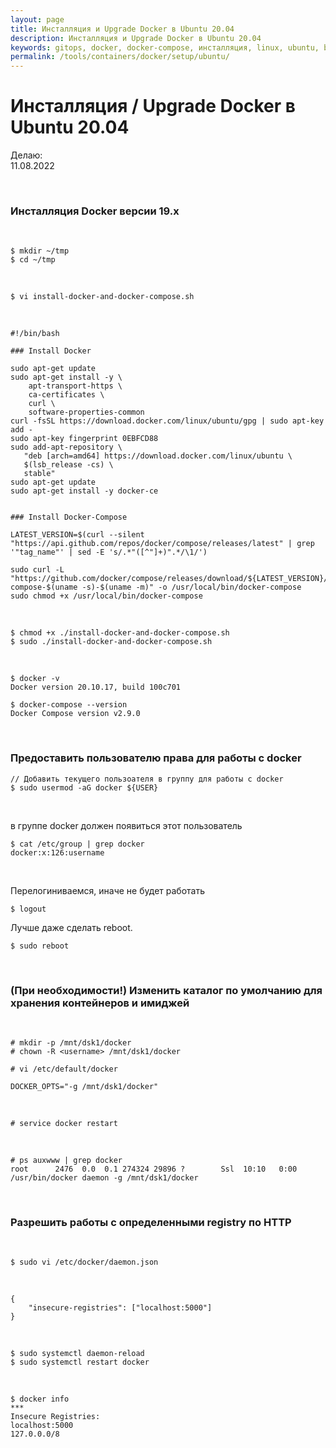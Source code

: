 ```yaml
---
layout: page
title: Инсталляция и Upgrade Docker в Ubuntu 20.04
description: Инсталляция и Upgrade Docker в Ubuntu 20.04
keywords: gitops, docker, docker-compose, инсталляция, linux, ubuntu, bash скрипт
permalink: /tools/containers/docker/setup/ubuntu/
---
```


# Инсталляция / Upgrade Docker в Ubuntu 20.04

Делаю:  
11.08.2022

<br/>

### Инсталляция Docker версии 19.x

<br/>

```
$ mkdir ~/tmp
$ cd ~/tmp
```

<br/>

```
$ vi install-docker-and-docker-compose.sh
```

<br/>

```
#!/bin/bash

### Install Docker

sudo apt-get update
sudo apt-get install -y \
    apt-transport-https \
    ca-certificates \
    curl \
    software-properties-common
curl -fsSL https://download.docker.com/linux/ubuntu/gpg | sudo apt-key add -
sudo apt-key fingerprint 0EBFCD88
sudo add-apt-repository \
   "deb [arch=amd64] https://download.docker.com/linux/ubuntu \
   $(lsb_release -cs) \
   stable"
sudo apt-get update
sudo apt-get install -y docker-ce


### Install Docker-Compose

LATEST_VERSION=$(curl --silent "https://api.github.com/repos/docker/compose/releases/latest" | grep '"tag_name"' | sed -E 's/.*"([^"]+)".*/\1/')

sudo curl -L "https://github.com/docker/compose/releases/download/${LATEST_VERSION}/docker-compose-$(uname -s)-$(uname -m)" -o /usr/local/bin/docker-compose
sudo chmod +x /usr/local/bin/docker-compose
```

<br/>

```
$ chmod +x ./install-docker-and-docker-compose.sh
$ sudo ./install-docker-and-docker-compose.sh
```

<br/>

```
$ docker -v
Docker version 20.10.17, build 100c701

$ docker-compose --version
Docker Compose version v2.9.0
```

<br/>

### Предоставить пользователю права для работы с docker

```
// Добавить текущего пользоателя в группу для работы с docker
$ sudo usermod -aG docker ${USER}
```

<br/>

в группе docker должен появиться этот пользователь

```
$ cat /etc/group | grep docker
docker:x:126:username
```

<br/>

Перелогиниваемся, иначе не будет работать

    $ logout

Лучше даже сделать reboot.

    $ sudo reboot

<br/>

### (При необходимости!) Изменить каталог по умолчанию для хранения контейнеров и имиджей

<br/>

    # mkdir -p /mnt/dsk1/docker
    # chown -R <username> /mnt/dsk1/docker

    # vi /etc/default/docker

    DOCKER_OPTS="-g /mnt/dsk1/docker"

<br/>

    # service docker restart

<br/>

    # ps auxwww | grep docker
    root      2476  0.0  0.1 274324 29896 ?        Ssl  10:10   0:00 /usr/bin/docker daemon -g /mnt/dsk1/docker

<br/>

### Разрешить работы с определенными registry по HTTP

<br/>

```
$ sudo vi /etc/docker/daemon.json
```

<br/>

```
{
    "insecure-registries": ["localhost:5000"]
}
```

<br/>

```
$ sudo systemctl daemon-reload
$ sudo systemctl restart docker
```

<br/>

```
$ docker info
***
Insecure Registries:
localhost:5000
127.0.0.0/8
```
